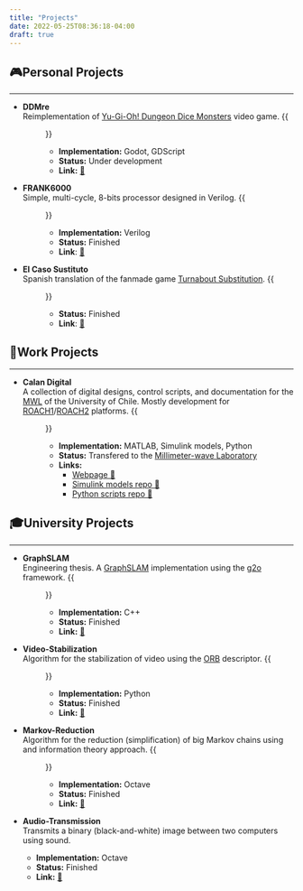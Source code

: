 ```yaml
---
title: "Projects"
date: 2022-05-25T08:36:18-04:00
draft: true
---
```

## 🎮Personal Projects
----------------------
- **DDMre**  
Reimplementation of [Yu-Gi-Oh! Dungeon Dice Monsters](https://yugioh.fandom.com/wiki/Yu-Gi-Oh!_Dungeon_Dice_Monsters_(video_game)) video game.
{{<figure src="https://filedn.com/lL3cXiC9aFiLWzMxTSeebW0/My-Website/images/project-DDMre.png" height="200">}}
    - **Implementation:** Godot, GDScript
    - **Status:** Under development
    - **Link:** [🔗](https://github.com/francocurotto/DDMre)

- **FRANK6000**  
Simple, multi-cycle, 8-bits processor designed in Verilog.
{{<figure src="https://filedn.com/lL3cXiC9aFiLWzMxTSeebW0/My-Website/images/project-FRANK6000.png" height="200">}}
    - **Implementation:** Verilog
    - **Status:** Finished
    - **Link**: [🔗](https://github.com/francocurotto/FRANK6000)

- **El Caso Sustituto**  
Spanish translation of the fanmade game [Turnabout Substitution](http://turnaboutsub.weebly.com/).
{{<figure src="https://filedn.com/lL3cXiC9aFiLWzMxTSeebW0/My-Website/images/20220715-caso-sustituto-2.png" height="200">}}
    - **Status:** Finished
    - **Link**: [🔗](../es/blog/el-caso-sustituto)

## 💼Work Projects
------------------
- **Calan Digital**  
A collection of digital designs, control scripts, and documentation for the [MWL](http://www.das.uchile.cl/lab_mwl/) of the University of Chile. Mostly development for [ROACH1](https://github.com/casper-astro/casper-hardware/blob/master/FPGA_Hosts/ROACH/README.md)/[ROACH2](https://github.com/casper-astro/casper-hardware/blob/master/FPGA_Hosts/ROACH2/README.md) platforms.
{{<figure src="https://filedn.com/lL3cXiC9aFiLWzMxTSeebW0/My-Website/images/project-Calan_Digital.png" height="200">}}
    - **Implementation:** MATLAB, Simulink models, Python
    - **Status:** Transfered to the [Millimeter-wave Laboratory](http://www.das.uchile.cl/lab_mwl/)
    - **Links:**
        - [Webpage 🔗](https://sites.google.com/site/calandigital/)
        - [Simulink models repo 🔗](https://github.com/FrancoCalan/simulink_models)
        - [Python scripts repo 🔗](https://github.com/FrancoCalan/calandigital)

## 🎓University Projects
------------------------
- **GraphSLAM**  
Engineering thesis. A [GraphSLAM](https://en.wikipedia.org/wiki/Simultaneous_localization_and_mapping#GraphSLAM) implementation using the [g2o](https://github.com/RainerKuemmerle/g2o) framework. 
{{<figure src="https://filedn.com/lL3cXiC9aFiLWzMxTSeebW0/My-Website/images/project-GraphSLAM.png" height="200">}}
    - **Implementation:** C++
    - **Status:** Finished
    - **Link:** [🔗](https://github.com/francocurotto/GraphSLAM)

- **Video-Stabilization**  
Algorithm for the stabilization of video using the [ORB](https://en.wikipedia.org/wiki/Oriented_FAST_and_rotated_BRIEF) descriptor. 
{{<figure src="https://filedn.com/lL3cXiC9aFiLWzMxTSeebW0/My-Website/images/project-Video_Stabilization.jpg" height="200">}}
    - **Implementation:** Python
    - **Status:** Finished
    - **Link:** [🔗](https://github.com/francocurotto/Video-Stabilization)

- **Markov-Reduction**  
Algorithm for the reduction (simplification) of big Markov chains using and information theory approach.
{{<figure src="https://filedn.com/lL3cXiC9aFiLWzMxTSeebW0/My-Website/images/project-Markov_Reduction.png" height="200">}}
    - **Implementation:** Octave
    - **Status:** Finished
    - **Link:** [🔗](https://github.com/francocurotto/Markov-Reduction)

- **Audio-Transmission**  
Transmits a binary (black-and-white) image between two computers using sound.
    - **Implementation:** Octave
    - **Status:** Finished
    - **Link:** [🔗](https://github.com/francocurotto/Audio-Transmission)
